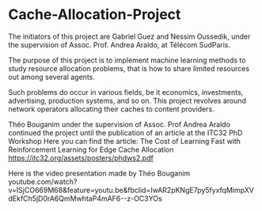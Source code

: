 # Cache-Allocation-Project
The initiators of this project are Gabriel Guez and Nessim Oussedik, under the supervision of Assoc. Prof. Andrea Araldo, at Télécom SudParis.

The purpose of this project is to implement machine learning methods to study resource allocation problems, that is how to share 
limited resources out among several agents.

Such problems do occur in various fields, be it economics, investments, advertising, production systems, and so on. 
This project revolves around network operators allocating their caches to content providers.

Théo Bouganim under the supervision of Assoc. Prof Andrea Araldo continued the project until the publication of an article at the ITC32 PhD Workshop 
Here you can find the article: The Cost of Learning Fast with Reinforcement Learning for Edge Cache Allocation
https://itc32.org/assets/posters/phdws2.pdf 

Here is the video presentation made by Théo Bouganim
youtube.com/watch?v=ISjCO669M68&feature=youtu.be&fbclid=IwAR2pKNgE7py5fyxfqMimpXVdEkfCh5jD0rA6QmMwhtaP4mAF6--z-OC3YOs

